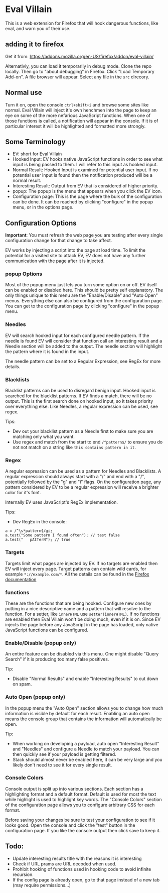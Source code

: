 # Eval Villain

This is a web extension for Firefox that will hook dangerous functions, like
eval, and warn you of their use.

## adding it to firefox

Get it from: https://addons.mozilla.org/en-US/firefox/addon/eval-villain/

Alternativly, you can load it temporarily in debug mode. Clone the repo
locally. Then go to "about:debugging" in Firefox. Click "Load Temporary
Add-on". A file browser will appear. Select any file in the `src` direcory.

## Normal use
Turn it on, open the console `ctrl+shift+i` and browse some sites like normal.
Eval Villain will inject it's own henchmen into the page to keep an eye on some
of the more nefarious JavaScript functions. When one of those functions is
called, a notification will appear in the console. If it is of particular
interest it will be highlighted and formatted more strongly.

## Some Terminology
* EV: short for Eval Villain
* Hooked Input: EV hooks native JavaScript functions in order to see what input
  is being passed to them. I will refer to this input as hooked input.
* Normal Result: Hooked Input is examined for potential user input. If no
  potential user input is found then the notification produced will be a normal
  result.
* Interesting Result: Output from EV that is considered of higher priority.
* popup: The popup is the menu that appears when you click the EV icon. 
* Configuration page: This is the page where the bulk of the configuration can
  be done. It can be reached by clicking "configure" in the popup menu, or in
  the options page.


## Configuration Options
**Important**: You must refresh the web page you are testing after every single
configuration change for that change to take affect. 

EV works by injecting a script into the page at load time. To limit the
potential for a visited site to attack EV, EV does not have any further
communication with the page after it is injected.

### popup Options
Most of the popup menu just lets you turn some option on or off. EV itself can
be enabled or disabled here. This should be pretty self explanatory. The only
things unique to this menu are the "Enable/Disable" and "Auto Open" menus.
Everything else can also be configured from the configuration page. You can get
to the configuration page by clicking "configure" in the popup menu.

### Needles
EV will search hooked input for each configured needle pattern. If the needle
is found EV will consider that function call an interesting result and a Needle
section will be added to the output. The needle section will highlight the
pattern where it is found in the input.

The needle pattern can be set to a Regular Expression, see RegEx for more
details.

### Blacklists
Blacklist patterns can be used to disregard benign input. Hooked input is
searched for the blacklist patterns. If EV finds a match, there will be no
output. This is the first search done on hooked input, so it takes priority
over everything else. Like Needles, a regular expression can be used, see
regex.

Tips:
* Dev out your blacklist pattern as a Needle first to make sure you are
  matching only what you want.
* Use regex and match from the start to end `/^pattern$/` to ensure you do not
  not match on a string like `this contains pattern in it`.

### Regex
A regular expression can be used as a pattern for Needles and Blacklists. A
regular expression should always start with a "/" and end with a "/",
potentially followed by the "g" and "i" flags. On the configuration page, any
pattern considered by EV to be a regular expression will receive a brighter
color for it's font. 

Internally EV uses JavaScript's RegEx implementation. 

Tips:
* Dev RegEx in the console:
```
a = /^\s*pattern$/gi;
a.test("Some pattern I found often"); // test false
a.test("   pAtTerN"); // true
```

### Targets
Targets limit what pages are injected by EV. If no targets are enabled then
EV will inject every page. Target patterns can contain wild cards, for example
`*://example.com/*`. All the details can be found in the [Firefox
documentation](https://developer.mozilla.org/en-US/docs/Mozilla/Add-ons/WebExtensions/Match_patterns)

### functions
These are the functions that are being hooked. Configure new ones by putting in
a nice descriptive name and a pattern that will resolve to the function. For a
setter, like `innerHTML` use `setter(innerHTML)`. If no functions are enabled
then Eval Villain won't be doing much, even if it is on. Since EV injects the
page before any JavaScript in the page has loaded, only native JavaScript
functions can be configured.

### Enable/Disable (popup only)
An entire feature can be disabled via this menu. One might disable "Query
Search" if it is producing too many false positives. 

Tip:
* Disable "Normal Results" and enable "Interesting Results" to cut down on
  spam.

### Auto Open (popup only)
In the popup menu the "Auto Open" section allows you to change how much
information is visible by default for each result. Enabling an auto open means
the console group that contains the information will automatically be open.

Tip:
* When working on developing a payload, auto open "Interesting Result" and
  "Needles" and configure a Needle to match your payload. You can then quickly
  see if your payload is getting filtered.
* Stack should almost never be enabled here, it can be very large and you
  likely don't need to see it for every single result.

### Console Colors
Console output is split up into various sections. Each section has a
highlighting format and a default format. Default is used for most the text
while highlight is used to highlight key words. The "Console Colors" section of
the configuration page allows you to configure arbitrary CSS for each format. 

Before saving your changes be sure to test your configuration to see if it
looks good. Open the console and click the "test" button in the configuration
page. If you like the console output then click save to keep it.

## Todo:
* Update interesting results title with the reasons it is interesting
* Check if URL prams are URL decoded when used. 
* Prohibit hooking of functions used in hooking code to avoid infinite
  recursion.
* If the config page is already open, go to that page instead of a new tab (may
  require permissions...)

